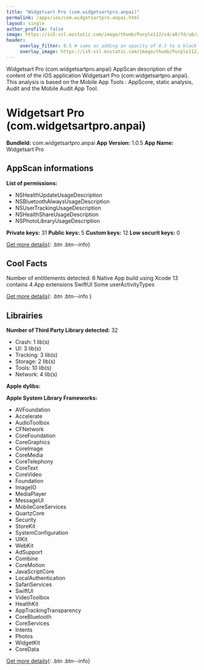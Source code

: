 ```yaml
---
title: "Widgetsart Pro (com.widgetsartpro.anpai)"
permalink: /apps/ios/com.widgetsartpro.anpai.html
layout: single
author_profile: false
image: https://is5-ssl.mzstatic.com/image/thumb/Purple112/v4/a0/7d/a8/a07da8e8-26c1-cc13-bd71-b03f5edaa154/AppIcon-1x_U007emarketing-0-7-0-85-220.png/512x512bb.jpg
header: 
     overlay_filter: 0.5 # same as adding an opacity of 0.5 to a black background
     overlay_image: https://is5-ssl.mzstatic.com/image/thumb/Purple112/v4/a0/7d/a8/a07da8e8-26c1-cc13-bd71-b03f5edaa154/AppIcon-1x_U007emarketing-0-7-0-85-220.png/512x512bb.jpg
---
```

Widgetsart Pro (com.widgetsartpro.anpai) AppScan description of the content of the iOS application Widgetsart Pro (com.widgetsartpro.anpai). This analysis is based on the Mobile App Tools : AppScore, static analysis, Audit and the Mobile Audit App Tool.

# Widgetsart Pro (com.widgetsartpro.anpai)

**BundleId:** com.widgetsartpro.anpai
**App Version:** 1.0.5
**App Name:** Widgetsart Pro


## AppScan informations 

**List of permissions:** 
- NSHealthUpdateUsageDescription
- NSBluetoothAlwaysUsageDescription
- NSUserTrackingUsageDescription
- NSHealthShareUsageDescription
- NSPhotoLibraryUsageDescription
  
  
**Private keys:** 31
**Public keys:** 5
**Custom keys:** 12
**Low securit keys:** 0
  
[Get more details](/pricing.html){: .btn .btn--info}

## Cool Facts

Number of entitlements detected: 6
Native App
build using Xcode 13
contains 4 App extensions
SwiftUI
Some userActivityTypes
  
[Get more details](/pricing.html){: .btn .btn--info }

## Librairies 
**Number of Third Party Library detected:** 32
- Crash: 1 lib(s)
- UI: 3 lib(s)
- Tracking: 3 lib(s)
- Storage: 2 lib(s)
- Tools: 10 lib(s)
- Network: 4 lib(s)


**Apple dylibs:**


**Apple System Library Frameworks:**
- AVFoundation
- Accelerate
- AudioToolbox
- CFNetwork
- CoreFoundation
- CoreGraphics
- CoreImage
- CoreMedia
- CoreTelephony
- CoreText
- CoreVideo
- Foundation
- ImageIO
- MediaPlayer
- MessageUI
- MobileCoreServices
- QuartzCore
- Security
- StoreKit
- SystemConfiguration
- UIKit
- WebKit
- AdSupport
- Combine
- CoreMotion
- JavaScriptCore
- LocalAuthentication
- SafariServices
- SwiftUI
- VideoToolbox
- HealthKit
- AppTrackingTransparency
- CoreBluetooth
- CoreServices
- Intents
- Photos
- WidgetKit
- CoreData


  
[Get more details](/pricing.html){: .btn .btn--info}

